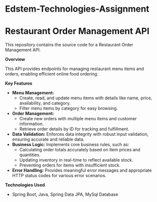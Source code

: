 # Edstem-Technologies-Assignment
# Restaurant Order Management API

This repository contains the source code for a Restaurant Order Management API.

**Overview**

This API provides endpoints for managing restaurant menu items and orders, enabling efficient online food ordering. 

**Key Features**

* **Menu Management:**
    * Create, read, and update menu items with details like name, price, availability, and category.
    * Filter menu items by category for easy browsing.
* **Order Management:**
    * Create new orders with multiple menu items and customer information.
    * Retrieve order details by ID for tracking and fulfillment.
* **Data Validation:** Enforces data integrity with robust input validation, ensuring accurate and reliable data.
* **Business Logic:** Implements core business rules, such as:
    * Calculating order totals accurately based on item prices and quantities.
    * Updating inventory in real-time to reflect available stock.
    * Preventing orders for items with insufficient stock.
* **Error Handling:** Provides meaningful error messages and appropriate HTTP status codes for various error scenarios.

**Technologies Used**

* Spring Boot, Java, Spring Data JPA, MySql Database

